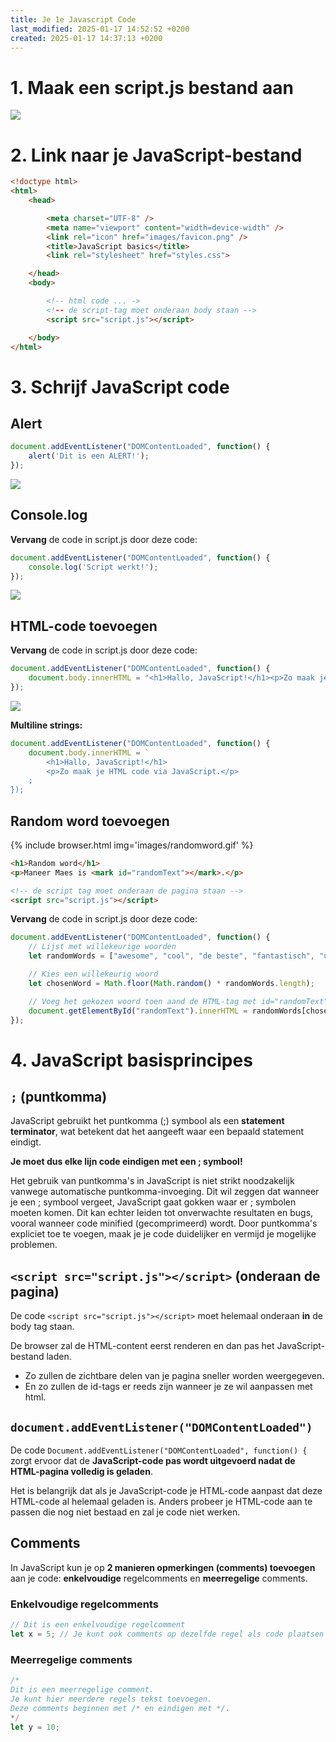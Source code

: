 ```yaml
---
title: Je 1e Javascript Code
last_modified: 2025-01-17 14:52:52 +0200
created: 2025-01-17 14:37:13 +0200
---
```


# 1. Maak een script.js bestand aan

![](images/jsfile.png)

# 2. Link naar je JavaScript-bestand

```html
<!doctype html>
<html>
    <head>

        <meta charset="UTF-8" />
        <meta name="viewport" content="width=device-width" />
        <link rel="icon" href="images/favicon.png" />
        <title>JavaScript basics</title>
        <link rel="stylesheet" href="styles.css">

    </head>
    <body>

        <!-- html code ... ->
        <!-- de script-tag moet onderaan body staan -->
        <script src="script.js"></script> 

    </body>
</html>
```

# 3. Schrijf JavaScript code

## Alert

```javascript
document.addEventListener("DOMContentLoaded", function() {
    alert('Dit is een ALERT!');
});
```

![](images/alert.png)

## Console.log

**Vervang** de code in script.js door deze code:

```jsx
document.addEventListener("DOMContentLoaded", function() {
    console.log('Script werkt!');
});
```

![](images/consolelog.png)

## HTML-code toevoegen

**Vervang** de code in script.js door deze code:

```javascript
document.addEventListener("DOMContentLoaded", function() {
    document.body.innerHTML = "<h1>Hallo, JavaScript!</h1><p>Zo maak je HTML code via JavaScript.</p>";
});
```

![](images/hellojs.png)

**Multiline strings:**

```javascript
document.addEventListener("DOMContentLoaded", function() {
    document.body.innerHTML = `
        <h1>Hallo, JavaScript!</h1>
        <p>Zo maak je HTML code via JavaScript.</p>
    ;
});
```

## Random word toevoegen

{% include browser.html img='images/randomword.gif' %} 

```html
<h1>Random word</h1>
<p>Maneer Maes is <mark id="randomText"></mark>.</p>

<!-- de script tag moet onderaan de pagina staan -->
<script src="script.js"></script>
```

**Vervang** de code in script.js door deze code:

```javascript
document.addEventListener("DOMContentLoaded", function() {
    // Lijst met willekeurige woorden
    let randomWords = ["awesome", "cool", "de beste", "fantastisch", "uitzonderlijk", "indrukwekkend"];

    // Kies een willekeurig woord
    let chosenWord = Math.floor(Math.random() * randomWords.length);

    // Voeg het gekozen woord toen aand de HTML-tag met id="randomText" 
    document.getElementById("randomText").innerHTML = randomWords[chosenWord];
});
```

# 4. JavaScript basisprincipes

## `;` (puntkomma)

JavaScript gebruikt het puntkomma (;) symbool als een **statement terminator**, wat betekent dat het aangeeft waar een bepaald statement eindigt.

**Je moet dus elke lijn code eindigen met een ; symbool!**

Het gebruik van puntkomma's in JavaScript is niet strikt noodzakelijk vanwege automatische puntkomma-invoeging. Dit wil zeggen dat wanneer je een ; symbool vergeet, JavaScript gaat gokken waar er ; symbolen moeten komen.
Dit kan echter leiden tot onverwachte resultaten en bugs, vooral wanneer code minified (gecomprimeerd) wordt.
Door puntkomma's expliciet toe te voegen, maak je je code duidelijker en vermijd je mogelijke problemen.

## `<script src="script.js"></script>` (onderaan de pagina)

De code `<script src="script.js"></script>` moet helemaal onderaan **in** de body tag staan.

De browser zal de HTML-content eerst renderen en dan pas het JavaScript-bestand laden. 
- Zo zullen de zichtbare delen van je pagina sneller worden weergegeven.
- En zo zullen de id-tags er reeds zijn wanneer je ze wil aanpassen met html.

## `document.addEventListener("DOMContentLoaded")`

De code `Document.addEventListener("DOMContentLoaded", function() {` zorgt ervoor dat de **JavaScript-code pas wordt uitgevoerd nadat de HTML-pagina volledig is geladen**.

Het is belangrijk dat als je JavaScript-code je HTML-code aanpast dat deze HTML-code al helemaal geladen is. Anders probeer je HTML-code aan te passen die nog niet bestaad en zal je code niet werken.

## Comments

In JavaScript kun je op **2 manieren opmerkingen (comments) toevoegen** aan je code: **enkelvoudige** regelcomments en **meerregelige** comments.

### Enkelvoudige regelcomments

```javascript
// Dit is een enkelvoudige regelcomment
let x = 5; // Je kunt ook comments op dezelfde regel als code plaatsen
```

### Meerregelige comments

```javascript
/*
Dit is een meerregelige comment.
Je kunt hier meerdere regels tekst toevoegen.
Deze comments beginnen met /* en eindigen met */.
*/
let y = 10;
```
